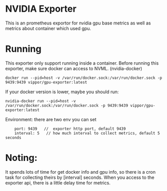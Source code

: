 
# NVIDIA Exporter
This is an prometheus exportor for nvidia gpu base metrics as well as metrics about container which used gpu.

# Running
This exporter only support running inside a container.
Before running this exporter, make sure docker can access to NVML. (nvidia-docker) 

    docker run --pid=host -v /var/run/docker.sock:/var/run/docker.sock -p 9439:9439 vippor/gpu-exporter:latest

If your docker version is lower, maybe you should run:

    nvidia-docker run --pid=host -v /var/run/docker.sock:/var/run/docker.sock -p 9439:9439 vippor/gpu-exporter:latest

Environment:
    there are two env you can set
        
        port: 9439   //  exporter http port, default 9439
        interval: 5   // how much interval to collect metrics, default 5 seconds

# Noting:
It spends lots of time for get docker info and gpu info, so there is a cron task for collecting theirs by [interval] seconds.
When you access to the exporter api, there is a little delay time for metrics.   
       
  